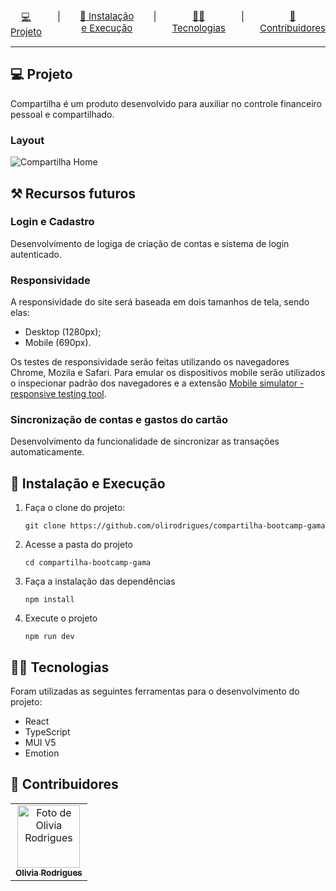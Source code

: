 <div align="center" >
    <div style="display: flex; gap: 25px; justify-content: center; font-size: 15px ">
        <a href="#-projeto">💻 Projeto</a> | 
        <a href="#-instalação-e-execução">🚀 Instalação e Execução </a> |
        <a href="#-tecnologias">👩‍💻 Tecnologias</a> |
        <a href="#-contribuidores">👩 Contribuidores</a>
    </div>
</div>

---

## 💻 Projeto

Compartilha é um produto desenvolvido para auxiliar no controle financeiro pessoal e compartilhado.

### Layout

![Compartilha Home](https://user-images.githubusercontent.com/68714933/172013676-8502fb0a-99ec-4174-9b14-307c7e85be09.png)


## ⚒️ Recursos futuros

### Login e Cadastro

Desenvolvimento de logiga de criação de contas e sistema de login autenticado.

### Responsividade

A responsividade do site será baseada em dois tamanhos de tela, sendo elas:

- Desktop (1280px);
- Mobile (690px).

Os testes de responsividade serão feitas utilizando os navegadores Chrome, Mozila e Safari. Para emular os dispositivos mobile serão utilizados o inspecionar padrão dos navegadores e a extensão [Mobile simulator - responsive testing tool](https://chrome.google.com/webstore/detail/mobile-simulator-responsi/ckejmhbmlajgoklhgbapkiccekfoccmk).

### Sincronização de contas e gastos do cartão

Desenvolvimento da funcionalidade de sincronizar as transações automaticamente.

## 🚀 Instalação e Execução

1. Faça o clone do projeto:

   `git clone https://github.com/olirodrigues/compartilha-bootcamp-gama`

2. Acesse a pasta do projeto

   `cd compartilha-bootcamp-gama`

3. Faça a instalação das dependências

   `npm install`

4. Execute o projeto

   `npm run dev`

## 👩‍💻 Tecnologias

Foram utilizadas as seguintes ferramentas para o desenvolvimento do projeto:

- React
- TypeScript
- MUI V5
- Emotion

## 👩 Contribuidores

<table>
  <tr>
   	<td align="center">
      	<a href="https://github.com/olirodrigues">
        <img src="https://avatars.githubusercontent.com/u/68714933?v=4" width="100px;" alt="Foto de Olivia Rodrigues"/><br>
        <sub>
          <b>Olivia Rodrigues</b>
        </sub>
      </a>
    </td>
  </tr>
